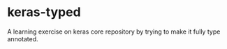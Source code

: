 # keras-typed
A learning exercise on keras core repository by trying to make it fully type annotated.
